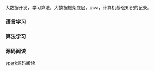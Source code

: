 
大数据开发，学习算法，大数据框架底层，java，计算机基础知识的记录。

### 语言学习



### 算法学习



### 源码阅读

[spark源码阅读](https://github.com/mmmxl/spark-read)

